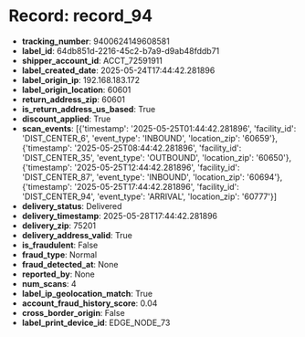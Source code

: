 # Record: record_94

- **tracking_number**: 9400624149608581
- **label_id**: 64db851d-2216-45c2-b7a9-d9ab48fddb71
- **shipper_account_id**: ACCT_72591911
- **label_created_date**: 2025-05-24T17:44:42.281896
- **label_origin_ip**: 192.168.183.172
- **label_origin_location**: 60601
- **return_address_zip**: 60601
- **is_return_address_us_based**: True
- **discount_applied**: True
- **scan_events**: [{'timestamp': '2025-05-25T01:44:42.281896', 'facility_id': 'DIST_CENTER_6', 'event_type': 'INBOUND', 'location_zip': '60659'}, {'timestamp': '2025-05-25T08:44:42.281896', 'facility_id': 'DIST_CENTER_35', 'event_type': 'OUTBOUND', 'location_zip': '60650'}, {'timestamp': '2025-05-25T12:44:42.281896', 'facility_id': 'DIST_CENTER_87', 'event_type': 'INBOUND', 'location_zip': '60694'}, {'timestamp': '2025-05-25T17:44:42.281896', 'facility_id': 'DIST_CENTER_94', 'event_type': 'ARRIVAL', 'location_zip': '60777'}]
- **delivery_status**: Delivered
- **delivery_timestamp**: 2025-05-28T17:44:42.281896
- **delivery_zip**: 75201
- **delivery_address_valid**: True
- **is_fraudulent**: False
- **fraud_type**: Normal
- **fraud_detected_at**: None
- **reported_by**: None
- **num_scans**: 4
- **label_ip_geolocation_match**: True
- **account_fraud_history_score**: 0.04
- **cross_border_origin**: False
- **label_print_device_id**: EDGE_NODE_73